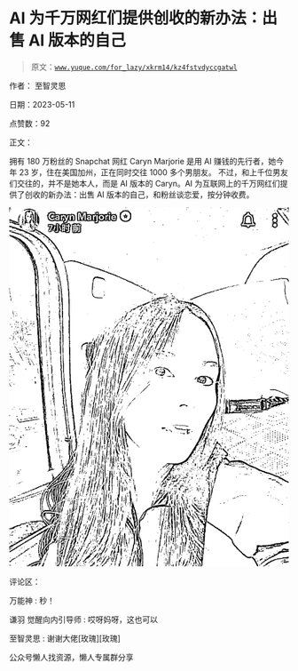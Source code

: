 # AI 为千万网红们提供创收的新办法：出售 AI 版本的自己

> 原文：[`www.yuque.com/for_lazy/xkrm14/kz4fstvdyccgatwl`](https://www.yuque.com/for_lazy/xkrm14/kz4fstvdyccgatwl)



作者： 至智灵思



日期：2023-05-11



点赞数：92



正文：



拥有 180 万粉丝的 Sn­a­p­c­h­at 网红 Ca­r­yn Ma­r­j­o­r­ie 是用 AI 赚钱的先行者，她今年 23 岁，住在美国加州，正在同时交往 1000 多个男朋友。 不过，和上千位男友们交往的，并不是她本人，而是 AI 版本的 Ca­r­yn。AI 为互联网上的千万网红们提供了创收的新办法：出售 AI 版本的自己，和粉丝谈恋爱，按分钟收费。



![](img/5e23bb93800d18fbaa640b75c0db82c7.png)  

评论区：



万能神 : 秒！



谦羽 觉醒向内引导师 : 哎呀妈呀，这也可以



至智灵思 : 谢谢大佬[玫瑰][玫瑰]



公众号懒人找资源，懒人专属群分享


